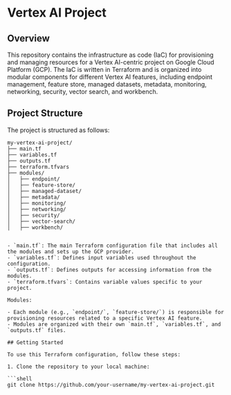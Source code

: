# Vertex AI Project

## Overview

This repository contains the infrastructure as code (IaC) for provisioning and managing resources for a Vertex AI-centric project on Google Cloud Platform (GCP). The IaC is written in Terraform and is organized into modular components for different Vertex AI features, including endpoint management, feature store, managed datasets, metadata, monitoring, networking, security, vector search, and workbench.

## Project Structure

The project is structured as follows:

```plaintext
my-vertex-ai-project/
├── main.tf
├── variables.tf
├── outputs.tf
├── terraform.tfvars
├── modules/
│   ├── endpoint/
│   ├── feature-store/
│   ├── managed-dataset/
│   ├── metadata/
│   ├── monitoring/
│   ├── networking/
│   ├── security/
│   ├── vector-search/
│   ├── workbench/


- `main.tf`: The main Terraform configuration file that includes all the modules and sets up the GCP provider.
- `variables.tf`: Defines input variables used throughout the configuration.
- `outputs.tf`: Defines outputs for accessing information from the modules.
- `terraform.tfvars`: Contains variable values specific to your project.

Modules:

- Each module (e.g., `endpoint/`, `feature-store/`) is responsible for provisioning resources related to a specific Vertex AI feature.
- Modules are organized with their own `main.tf`, `variables.tf`, and `outputs.tf` files.

## Getting Started

To use this Terraform configuration, follow these steps:

1. Clone the repository to your local machine:

```shell
git clone https://github.com/your-username/my-vertex-ai-project.git
